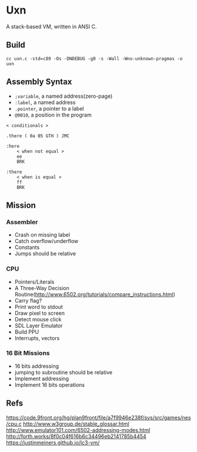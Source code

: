 # Uxn

A stack-based VM, written in ANSI C.

## Build

```
cc uxn.c -std=c89 -Os -DNDEBUG -g0 -s -Wall -Wno-unknown-pragmas -o uxn
```

## Assembly Syntax

- `;variable`, a named address(zero-page)
- `:label`, a named address
- `.pointer`, a pointer to a label
- `@0010`, a position in the program

```
< conditionals >

.there ( 0a 05 GTH ) JMC

:here
	< when not equal >
	ee
	BRK

:there
	< when is equal >
	ff
	BRK
```

## Mission

### Assembler

- Crash on missing label
- Catch overflow/underflow
- Constants
- Jumps should be relative

### CPU

- Pointers/Literals
- A Three-Way Decision Routine(http://www.6502.org/tutorials/compare_instructions.html)
- Carry flag?
- Print word to stdout
- Draw pixel to screen
- Detect mouse click
- SDL Layer Emulator
- Build PPU
- Interrupts, vectors

### 16 Bit Missions

- 16 bits addressing
- jumping to subroutine should be relative
- Implement addressing
- Implement 16 bits operations

## Refs

https://code.9front.org/hg/plan9front/file/a7f9946e238f/sys/src/games/nes/cpu.c
http://www.w3group.de/stable_glossar.html
http://www.emulator101.com/6502-addressing-modes.html
http://forth.works/8f0c04f616b6c34496eb2141785b4454
https://justinmeiners.github.io/lc3-vm/